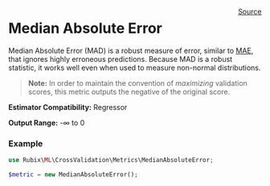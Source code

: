 <span style="float:right;"><a href="https://github.com/RubixML/RubixML/blob/master/src/CrossValidation/Metrics/MedianAbsoluteError.php">Source</a></span>

# Median Absolute Error
Median Absolute Error (MAD) is a robust measure of error, similar to [MAE](mean-absolute-error.md), that ignores highly erroneous predictions. Because MAD is a robust statistic, it works well even when used to measure non-normal distributions.

> **Note:** In order to maintain the convention of *maximizing* validation scores, this metric outputs the negative of the original score.

**Estimator Compatibility:** Regressor

**Output Range:** -∞ to 0

### Example
```php
use Rubix\ML\CrossValidation\Metrics\MedianAbsoluteError;

$metric = new MedianAbsoluteError();
```